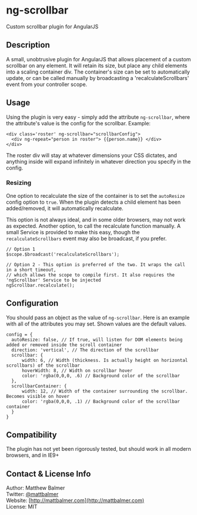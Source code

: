 ng-scrollbar
============

Custom scrollbar plugin for AngularJS

## Description

A small, unobtrusive plugin for AngularJS that allows placement of a custom scrollbar on any element. It will retain its size, but place any child elements into a scaling container div. The container's size can be set to automatically update, or can be called manually by broadcasting a 'recalculateScrollbars' event from your controller scope.

## Usage

Using the plugin is very easy - simply add the attribute `ng-scrollbar`, where the attribute's value is the config for the scrollbar. Example:

    <div class='roster' ng-scrollbar="scrollbarConfig">
      <div ng-repeat="person in roster"> {{person.name}} </div>
    </div>
  
The roster div will stay at whatever dimensions your CSS dictates, and anything inside will expand infinitely in whatever direction you specify in the config.

### Resizing

One option to recalculate the size of the container is to set the `autoResize` config option to `true`. When the plugin detects a child element has been added/removed, it will automatically recalculate.

This option is not always ideal, and in some older browsers, may not work as expected. Another option, to call the recalculate function manually. A small Service is provided to make this easy, though the `recalculateScrollbars` event may also be broadcast, if you prefer.

    // Option 1
    $scope.$broadcast('recalculateScrollbars');

    // Option 2 - This option is preferred of the two. It wraps the call in a short timeout,
    // which allows the scope to compile first. It also requires the 'ngScrollbar' Service to be injected
    ngScrollbar.recalculate();

## Configuration

You should pass an object as the value of `ng-scrollbar`. Here is an example with all of the attributes you may set. Shown values are the default values.

    config = {
      autoResize: false, // If true, will listen for DOM elements being added or removed inside the scroll container
      direction: 'vertical', // The direction of the scrollbar
      scrollbar: {  
          width: 6, // Width (thickness. Is actually height on horizontal scrollbars) of the scrollbar
          hoverWidth: 8, // Width on scrollbar hover
          color: 'rgba(0,0,0, .6) // Background color of the scrollbar
      },
      scrollbarContainer: {
          width: 12, // Width of the container surrounding the scrollbar. Becomes visible on hover
          color: 'rgba(0,0,0, .1) // Background color of the scrollbar container
      }
    }
    
## Compatibility

The plugin has not yet been rigorously tested, but should work in all modern browsers, and in IE9+
    
## Contact & License Info

Author: Matthew Balmer  
Twitter: [@mattbalmer](http://twitter.com/mattbalmer)  
Website: [http://mattbalmer.com](http://mattbalmer.com)  
License: MIT
